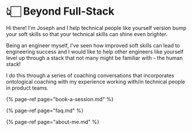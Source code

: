 # 👆🏻 Beyond Full-Stack

Hi there! I'm Joseph and I help technical people like yourself version bump your soft skills so that your technical skills can shine even brighter.

Being an engineer myself, I've seen how improved soft skills can lead to engineering success and I would like to help other engineers like yourself level up through a stack that not many might be familiar with - the human stack!

I do this through a series of coaching conversations that incorporates ontological coaching with my experience working with/in technical people in product teams.

{% page-ref page="book-a-session.md" %}

{% page-ref page="faq.md" %}

{% page-ref page="about-me.md" %}



